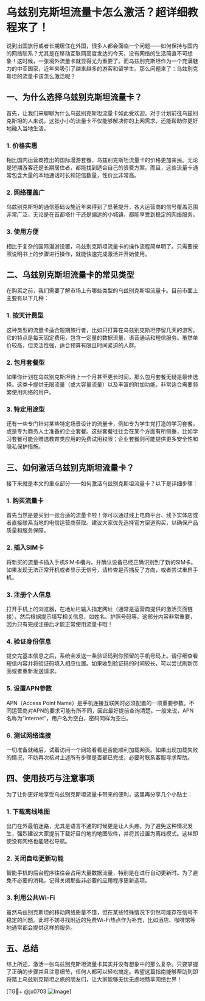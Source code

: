 # 乌兹别克斯坦流量卡怎么激活？超详细教程来了！

说到出国旅行或者长期居住在外国，很多人都会面临一个问题——如何保持与国内的网络联系？尤其是在移动互联网高度发达的今天，没有网络的生活简直不可想象！这时候，一张境外流量卡就显得尤为重要了。而乌兹别克斯坦作为一个充满魅力的中亚国家，近年来吸引了越来越多的游客和留学生。那么问题来了：乌兹别克斯坦的流量卡该怎么激活呢？

## 一、为什么选择乌兹别克斯坦流量卡？

首先，让我们来聊聊为什么乌兹别克斯坦流量卡如此受欢迎。对于计划前往乌兹别克斯坦的人来说，这张小小的流量卡不仅能够解决你的上网需求，还能帮助你更好地融入当地生活。

### 1. 价格实惠
相比国内运营商推出的国际漫游套餐，乌兹别克斯坦流量卡的价格更加亲民。无论是短期游客还是长期居住者，都能找到适合自己的资费方案。而且，这些流量卡通常包含大量的本地通话时长和短信数量，性价比非常高。

### 2. 网络覆盖广
乌兹别克斯坦的通信基础设施近年来得到了显著提升，各大运营商的信号覆盖范围非常广泛，无论是在首都塔什干还是偏远的小城镇，都能享受到稳定的网络服务。

### 3. 使用方便
相比于复杂的国际漫游设置，乌兹别克斯坦流量卡的操作流程简单明了。只需要按照说明书上的步骤进行操作，就能快速完成激活并开始使用。

## 二、乌兹别克斯坦流量卡的常见类型

在购买之前，我们需要了解市场上有哪些类型的乌兹别克斯坦流量卡。目前市面上主要有以下几种：

### 1. 按天计费型
这种类型的流量卡适合短期旅行者，比如只打算在乌兹别克斯坦停留几天的游客。它的特点是每天固定费用，包含一定量的数据流量、语音通话和短信服务。虽然单价较高，但灵活性强，适合预算有限且时间紧迫的人群。

### 2. 包月套餐型
如果你计划在乌兹别克斯坦待上一个月甚至更长时间，那么包月套餐无疑是最佳选择。这类卡提供无限流量（或大容量流量）以及丰富的附加功能，非常适合需要频繁使用网络的用户。

### 3. 特定用途型
还有一些专门针对某些特定场景设计的流量卡，例如专为学生党打造的学习套餐，或是专为商务人士准备的企业套餐。这些套餐往往会在某个方面有所侧重，比如学习套餐可能会赠送教育类应用的免费试用权限；企业套餐则可能提供更多安全性和隐私保护措施。

## 三、如何激活乌兹别克斯坦流量卡？

接下来就是本文的重点部分——如何激活乌兹别克斯坦流量卡？以下是详细步骤：

### 1. 购买流量卡
首先当然是要买到一张合适的流量卡啦！你可以通过线上电商平台、线下实体店或者直接联系当地的电信运营商获取。建议大家优先选择官方渠道购买，以确保产品质量和服务保障。

### 2. 插入SIM卡
将新买的流量卡插入手机SIM卡槽内，并确认设备已经正确识别到了新的SIM卡。如果发现无法正常开机或者显示无信号，请检查是否插反了方向，或者尝试重启手机。

### 3. 注册个人信息
打开手机上的浏览器，在地址栏输入指定网址（通常是运营商提供的激活页面链接），然后根据提示填写相关信息，如姓名、护照号码等。这部分内容非常重要，因为只有完成注册后才能正常使用流量卡哦！

### 4. 验证身份信息
提交完基本信息之后，系统会发送一条验证码到你预留的手机号码上。请仔细查看短信内容并将验证码填入相应位置。如果收到验证码的时间较长，可以尝试刷新页面或者重新发送请求。

### 5. 设置APN参数
APN（Access Point Name）是手机连接互联网时必须配置的一项重要参数。不同运营商对APN的要求可能有所不同，因此最好提前查询清楚。一般来说，APN名称为“internet”，用户名为空白，密码同样为空白。

### 6. 测试网络连接
一切准备就绪后，试着访问一个网站看看是否能顺利加载网页。如果出现加载失败的情况，不妨再次核对上述所有步骤是否都已完成，必要时联系客服寻求帮助。

## 四、使用技巧与注意事项

为了让你更好地享受乌兹别克斯坦流量卡带来的便利，这里再分享几个小贴士：

### 1. 下载离线地图
出门在外最怕迷路，尤其是语言不通的时候更是让人头疼。为了避免这种情况发生，强烈建议大家提前下载好目的地的地图软件，并将其设置为离线模式。这样即使没有网络也能轻松导航。

### 2. 关闭自动更新功能
智能手机的后台程序往往会占用大量数据流量，特别是在进行自动更新时。为了避免不必要的消耗，记得关闭那些非必要的应用程序更新选项。

### 3. 利用公共Wi-Fi
虽然乌兹别克斯坦的移动网络质量不错，但在某些特殊情况下仍然可能存在信号不稳定的问题。此时不妨寻找附近的免费Wi-Fi热点作为补充，比如酒店、咖啡馆等地通常都会提供这样的服务。

## 五、总结

综上所述，激活一张乌兹别克斯坦流量卡其实并没有想象中的那么复杂。只要掌握了正确的步骤并且注意细节，任何人都可以轻松搞定。希望这篇指南能够帮助到即将踏上乌兹别克斯坦之旅的朋友们，让大家能够无忧无虑地畅享网络世界！

[TG💪+ @jx0703 ![Image](https://github.com/user-attachments/assets/dbca1d08-cadb-493c-b0ec-ad6f7a83f270)]